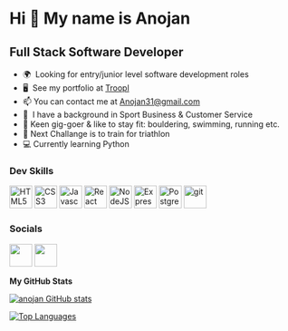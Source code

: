 Hi 👋 My name is Anojan
=====================

Full Stack Software Developer
-----------------------------

* 🌍  Looking for entry/junior level software development roles 
* 🖥️  See my portfolio at [Troopl](https://troopl.com/pointwolfanj)
* 📫  You can contact me at [Anojan31@gmail.com](mailto:Anojan31@gmail.com)
* 💎  I have a background in Sport Business & Customer Service
* 🧭  Keen gig-goer & like to stay fit: bouldering, swimming, running etc.
* 🏅  Next Challange is to train for triathlon 
* 💻  Currently learning Python 

### Dev Skills

<p align="left">
<a href="https://developer.mozilla.org/en-US/docs/Glossary/HTML5" target="_blank" rel="noreferrer"><img src="https://raw.githubusercontent.com/danielcranney/readme-generator/main/public/icons/skills/html5-colored.svg" width="40" height="40" alt="HTML5" /></a>
<a href="https://www.w3.org/TR/CSS/#css" target="_blank" rel="noreferrer"><img src="https://raw.githubusercontent.com/danielcranney/readme-generator/main/public/icons/skills/css3-colored.svg" width="40" height="40" alt="CSS3" /></a>
<a href="https://developer.mozilla.org/en-US/docs/Web/JavaScript" target="_blank" rel="noreferrer"><img src="https://raw.githubusercontent.com/danielcranney/readme-generator/main/public/icons/skills/javascript-colored.svg" width="40" height="40" alt="Javascript" /></a>
<a href="https://reactjs.org/" target="_blank" rel="noreferrer"><img src="https://raw.githubusercontent.com/danielcranney/readme-generator/main/public/icons/skills/react-colored.svg" width="40" height="40" alt="React" /></a>
<a href="https://nodejs.org/en/" target="_blank" rel="noreferrer"><img src="https://raw.githubusercontent.com/danielcranney/readme-generator/main/public/icons/skills/nodejs-colored.svg" width="40" height="40" alt="NodeJS" /></a>
<a href="https://expressjs.com/" target="_blank" rel="noreferrer"><img src="https://raw.githubusercontent.com/danielcranney/readme-generator/main/public/icons/skills/express-colored.svg" width="40" height="40" alt="Express" /></a>
<a href="https://www.postgresql.org/" target="_blank" rel="noreferrer"><img src="https://raw.githubusercontent.com/danielcranney/readme-generator/main/public/icons/skills/postgresql-colored.svg" width="40" height="40" alt="PostgreSQL" /></a>
<a href="https://git-scm.com/" target="_blank" rel="noreferrer"> <img src="https://www.vectorlogo.zone/logos/git-scm/git-scm-icon.svg" alt="git" width="40" height="40"/> </a>

### Socials

<p align="left"> <a href="https://www.linkedin.com/in/anojanahilan/" target="_blank" rel="noreferrer"><img src="https://raw.githubusercontent.com/danielcranney/readme-generator/main/public/icons/socials/linkedin.svg" width="40" height="40" /></a>    <a href="https://www.instagram.com/pointwolfanj/" target="_blank" rel="noreferrer"><img src="https://raw.githubusercontent.com/danielcranney/readme-generator/main/public/icons/socials/instagram.svg" width="40" height="40" /></a> </p>

<b>My GitHub Stats</b>

<a href="http://www.github.com/PointWolfAnj"><img src="https://github-readme-stats.vercel.app/api?username=PointWolfAnj&show_icons=true&hide=&count_private=true&title_color=ffa500&text_color=ffffff&icon_color=ffa500&bg_color=21262d&hide_border=true&show_icons=true" alt="anojan GitHub stats" /></a>

<a href="https://github.com/PointWolfAnj" align="left"><img src="https://github-readme-stats.vercel.app/api/top-langs/?username=PointWolfAnj&langs_count=10&title_color=ffa500&text_color=ffffff&icon_color=ffa500&bg_color=21262d&hide_border=true&locale=en&custom_title=Top%20%Languages" alt="Top Languages" /></a>
